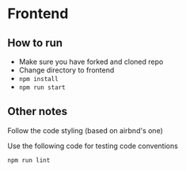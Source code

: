 # Frontend

## How to run

* Make sure you have forked and cloned repo 
* Change directory to frontend
* `npm install`
* `npm run start`

## Other notes
Follow the code styling (based on airbnd's one)

Use the following code for testing code conventions

`npm run lint`


